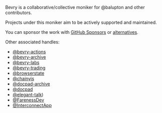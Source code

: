 Bevry is a collaborative/collective moniker for @balupton and other contributors.

Projects under this moniker aim to be actively supported and maintained.

You can sponsor the work with [GitHub Sponsors](https://github.com/sponsors/balupton) or [alternatives](https://bevry.me/fund).

Other associated handles:

- [@bevry-actions](https://github.com/bevry-actions)
- [@bevry-archive](https://github.com/bevry-archive)
- [@bevry-labs](https://github.com/bevry-labs)
- [@bevry-trading](https://github.com/bevry-trading)
- [@browserstate](https://github.com/browserstate)
- [@chainyjs](https://github.com/chainyjs)
- [@docpad-archive](https://github.com/docpad-archive)
- [@docpad](https://github.com/docpad)
- [@elegant-talk](https://github.com/elegant-talk))
- [@FarenessDev](https://github.com/FarenessDev)
- [@InterconnectApp](https://github.com/InterconnectApp)
